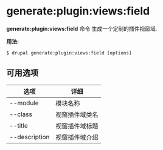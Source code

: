 # generate:plugin:views:field
**generate:plugin:views:field** 命令 生成一个定制的插件视窗域.

**用法:**
```
$ drupal generate:plugin:views:field [options] 
```

## 可用选项
选项 | 详细
-------|-------------
--module | 模块名称
--class | 视窗插件域类名
--title | 视窗插件域标题
--description | 视窗插件域介绍
